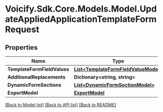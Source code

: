 # Voicify.Sdk.Core.Models.Model.UpdateAppliedApplicationTemplateFormRequest
## Properties

Name | Type | Description | Notes
------------ | ------------- | ------------- | -------------
**TemplateFormFieldValues** | [**List&lt;TemplateFormFieldValueModel&gt;**](TemplateFormFieldValueModel.md) |  | [optional] 
**AdditionalReplacements** | **Dictionary&lt;string, string&gt;** |  | [optional] 
**DynamicFormSections** | [**List&lt;DynamicFormSectionModel&gt;**](DynamicFormSectionModel.md) |  | [optional] 
**ExportModel** | [**ExportModel**](ExportModel.md) |  | [optional] 

[[Back to Model list]](../README.md#documentation-for-models) [[Back to API list]](../README.md#documentation-for-api-endpoints) [[Back to README]](../README.md)

